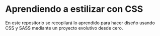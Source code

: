 # Aprendiendo a estilizar con CSS

En este repositorio se recopilará lo aprendido para hacer diseño usando CSS y SASS mediante un proyecto
evolutivo desde cero.